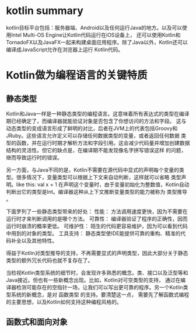 # kotlin summary
kotlin目标平台包括：服务器端、Android以及任何运行Java的地方。以及可以使用Intel Multi-OS Engine让Kotlin代码运行在iOS设备上，
还可以使用Kotlin和TornadoFX以及JavaFX一起来构建桌面应用程序。除了Java以外，Kotlin还可以编译成JavaScript允许在浏览器上运行
Kotlin代码。

# Kotlin做为编程语言的关键特质

## 静态类型

Kotlin和Java一样是一种静态类型的编程语言。这意味着所有表达式的类型在编译期已经确定了，而编译器就能验证对象是否包含了你想访问的方法和字段。
这与动态类型的变成语言形成了鲜明的对比，后者在JVM上的代表包括Groovy和JRuby。这些语言允许定义可以存储任何数据类型的变量，或者返回任何数据
类型的函数，并在运行时期才解析方法和字段引用。这会减少代码量并增加创建数据结构的灵活性。但它的缺点是，在编译期不能发现像名字拼写错误这样
的问题，继而导致运行时的错误。

另一方面，与Java不同的是，Kotlin不需要在源代码中显式的声明每个变量的类型。很多情况下，变量类型可以根据上下文来自动判断，这样就可以省略
类型声明。like this: 
val x = 1
在声明这个变量时，由于变量初始化为整数值，Kotlin自动判断出它的类型是Int。编译器这种从上下文推断变量类型的能力被称为 类型推导 。

下面罗列了一些静态类型带来的好处：
性能： 方法调用速度更快，因为不需要在运行时才来判断调用的是哪个方法。
可靠性： 编译器验证了程序的正确性，因而运行时崩溃的概率更低。
可维护性： 陌生的代码更容易维护，因为可以看到代码中用到的对象的类型。
工具支持： 静态类型使IDE能提供可靠的重构、精准的代码补全以及其他特性。

得益于Kotlin对类型推导的支持，不再需要显式的声明类型，因此大部分关于静态类型的额外冗长代码也就不复存在了。

当检视Kotlin类型系统的细节时，会发现许多熟悉的概念。类、接口以及泛型等和Java接近。但也有一些新概念出现。比如，Kotlin对可空类型的支持，
通过在编译器检测可能存在的空指针一场，让我们可以写出更可靠的程序。另一个Kotlin类型系统的新概念，是对 函数类型 的支持。要清楚这一点，
需要先了解函数式编程的主要思想，以及Kotlin如何支持这种编程风格的。

## 函数式和面向对象

